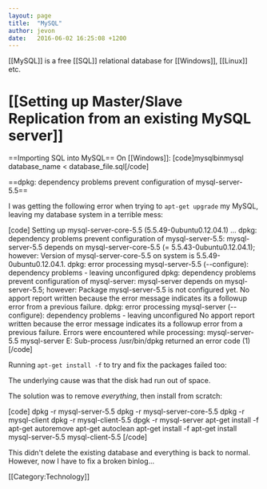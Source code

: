 ```yaml
---
layout: page
title:  "MySQL"
author: jevon
date:   2016-06-02 16:25:08 +1200
---
```


[[MySQL]] is a free [[SQL]] relational database for [[Windows]], [[Linux]] etc.

# [[Setting up Master/Slave Replication from an existing MySQL server]]

==Importing SQL into MySQL==
On [[Windows]]:
[code]mysqlbinmysql database_name < database_file.sql[/code]

==dpkg: dependency problems prevent configuration of mysql-server-5.5==

I was getting the following error when trying to `apt-get upgrade` my MySQL, leaving my database system in a terrible mess:

[code]
Setting up mysql-server-core-5.5 (5.5.49-0ubuntu0.12.04.1) ...
dpkg: dependency problems prevent configuration of mysql-server-5.5:
 mysql-server-5.5 depends on mysql-server-core-5.5 (= 5.5.43-0ubuntu0.12.04.1); however:
  Version of mysql-server-core-5.5 on system is 5.5.49-0ubuntu0.12.04.1.
dpkg: error processing mysql-server-5.5 (--configure):
 dependency problems - leaving unconfigured
dpkg: dependency problems prevent configuration of mysql-server:
 mysql-server depends on mysql-server-5.5; however:
  Package mysql-server-5.5 is not configured yet.
No apport report written because the error message indicates its a followup error from a previous failure.
                                                                                                          dpkg: error processing mysql-server (--configure):
 dependency problems - leaving unconfigured
No apport report written because the error message indicates its a followup error from a previous failure.
                                                                                                          Errors were encountered while processing:
 mysql-server-5.5
 mysql-server
E: Sub-process /usr/bin/dpkg returned an error code (1)
[/code]

Running `apt-get install -f` to try and fix the packages failed too:

The underlying cause was that the disk had run out of space.

The solution was to remove *everything*, then install from scratch:

[code]
dpkg -r mysql-server-5.5
dpkg -r mysql-server-core-5.5
dpkg -r mysql-client
dpkg -r mysql-client-5.5
dpgk -r mysql-server
apt-get install -f
apt-get autoremove
apt-get autoclean
apt-get install -f
apt-get install mysql-server-5.5 mysql-client-5.5
[/code]

This didn't delete the existing database and everything is back to normal. However, now I have to fix a broken binlog...

[[Category:Technology]]